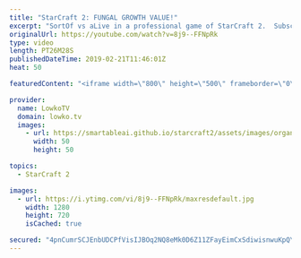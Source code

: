 ```yaml
---
title: "StarCraft 2: FUNGAL GROWTH VALUE!"
excerpt: "SortOf vs aLive in a professional game of StarCraft 2.  Subscribe for more videos: http://lowko.tv/youtube Insane Protoss macro: https://goo.gl/kYVEow  Both SortOf and aLive are incredible players. They are extremely get, yet I feel like no one really talks about them nearly as much as they deserve."
originalUrl: https://youtube.com/watch?v=8j9--FFNpRk
type: video
length: PT26M28S
publishedDateTime: 2019-02-21T11:46:01Z
heat: 50

featuredContent: "<iframe width=\"800\" height=\"500\" frameborder=\"0\" src=\"https://www.youtube.com/embed/8j9--FFNpRk\" allow=\"accelerometer; autoplay; encrypted-media; gyroscope; picture-in-picture\" allowfullscreen></iframe>"

provider:
  name: LowkoTV
  domain: lowko.tv
  images:
    - url: https://smartableai.github.io/starcraft2/assets/images/organizations/lowko.tv-50x50.jpg
      width: 50
      height: 50

topics:
  - StarCraft 2

images:
  - url: https://i.ytimg.com/vi/8j9--FFNpRk/maxresdefault.jpg
    width: 1280
    height: 720
    isCached: true

secured: "4pnCumrSCJEnbUDCPfVisIJBOq2NQ8eMk0D6Z11ZFayEimCxSdiwisnwuKpQYi1yf9m94V8qB1HqMliLwL0enJ4m3q7ZRPB6E4t+aZSkZR8JS7ctSdusvwbAHdUV34S0/MEIz738o+77tCxqfTZEXYnwdJe+7pt5846e2JTwZ0zNO7d+scO+jKHtKagsYdjInclgEFQG7M5xga5lWRZuiTf8hAvyZc+N5I3OgCc5BTBTyMgJpA7ZWXD3n7N0M2sSrLUsqN7Ar56a9oEAmHY40o2fyWDCMnPETDwKgD95H+79aIo4h1G1tJCRR2RpYA2TnueRVrWOyZPlm1/dbFyxpnmfjnaGK33fX8BcnhM6SCNqzcxSA4BaPQR6oRKTR+YUpQEv+obYvxLl/hVvEmthja7UY60f4C+j1svr6kgAQB4=;RBIlICGE8/XACh/DAIFQaQ=="
---
```


